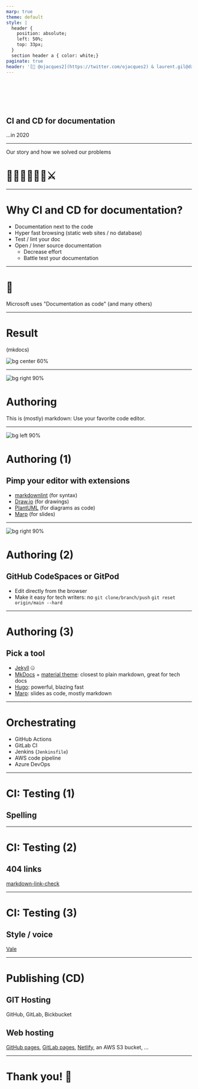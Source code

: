 ```yaml
---
marp: true
theme: default
style: |
  header {
    position: absolute;
    left: 50%;
    top: 33px;
  }
  section header a { color: white;}
paginate: true
header: '[🐤 @ojacques2](https://twitter.com/ojacques2) & laurent.gil@dxc.com'
---
```


<!--backgroundImage: url('https://github.com/documentation-as-code/ci-cd-for-documentation/raw/main/slides/title.jpg')-->
<br/><br/><br/><br/>
## CI and CD for documentation
...in 2020

---
<!--backgroundImage: url('https://github.com/documentation-as-code/ci-cd-for-documentation/raw/main/slides/simple.jpg')-->

Our story and how we solved our problems

# 🏰🦄🤴👸🐴👻⚔

---

# Why CI and CD for documentation?

* Documentation next to the code
* Hyper fast browsing (static web sites / no database)
* Test / lint your doc
* Open / Inner source documentation
  * Decrease effort
  * Battle test your documentation

---

# 🤯
Microsoft uses "Documentation as code" (and many others)

---

# Result
(mkdocs)

![bg center 60%](https://github.com/documentation-as-code/ci-cd-for-documentation/raw/main/slides/doc-site.jpg)

---
![bg right 90%](https://github.com/documentation-as-code/ci-cd-for-documentation/raw/main/slides/vscode.jpg)
# Authoring

This is (mostly) markdown:
Use your favorite code editor.

---

![bg left 90%](https://github.com/hediet/vscode-drawio/raw/master/docs/drawio-png.gif)
# Authoring (1)

## Pimp your editor with extensions

* [markdownlint](https://marketplace.visualstudio.com/items?itemName=DavidAnson.vscode-markdownlint) (for syntax)
* [Draw.io](https://marketplace.visualstudio.com/items?itemName=hediet.vscode-drawio) (for drawings)
* [PlantUML](https://github.com/qjebbs/vscode-plantuml) (for diagrams as code)
* [Marp](https://marketplace.visualstudio.com/items?itemName=marp-team.marp-vscode) (for slides)

---
![bg right 90%](https://github.com/documentation-as-code/ci-cd-for-documentation/raw/main/slides/codespaces.jpg)

# Authoring (2)

## GitHub CodeSpaces or GitPod

* Edit directly from the browser
* Make it easy for tech writers:
  no `git clone/branch/push`
  `git reset origin/main --hard`

---
# Authoring (3)

## Pick a tool

* [Jekyll](https://jekyllrb.com/) 🤐
* [MkDocs](https://www.mkdocs.org/) + [material theme](https://squidfunk.github.io/mkdocs-material/): closest to plain markdown, great for tech docs
* [Hugo](https://gohugo.io/): powerful, blazing fast
* [Marp](https://marp.app/): slides as code, mostly markdown

---
# Orchestrating

* GitHub Actions
* GitLab CI
* Jenkins (`Jenkinsfile`)
* AWS code pipeline
* Azure DevOps

---
# CI: Testing (1)

## Spelling

---
# CI: Testing (2)

## 404 links

[markdown-link-check](https://github.com/tcort/markdown-link-check)

---
# CI: Testing (3)

## Style / voice

[Vale](https://github.com/errata-ai/vale)

---
# Publishing (CD)

## GIT Hosting
GitHub, GitLab, Bickbucket

## Web hosting
[GitHub pages](https://pages.github.com/), [GitLab pages](https://docs.gitlab.com/ee/user/project/pages/), [Netlify](https://www.netlify.com/), an AWS S3 bucket, ...

---

# Thank you! 🙏
